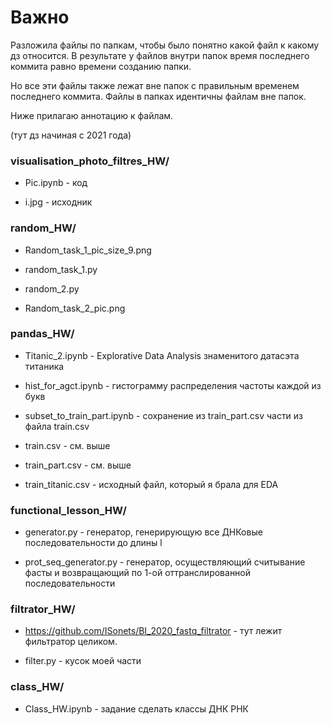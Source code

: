 # Важно

Разложила файлы по папкам, чтобы было понятно какой файл к какому дз относится. В результате у файлов внутри папок время последнего коммита равно времени созданию папки.

Но все эти файлы также лежат вне папок с правильным временем последнего коммита. Файлы в папках идентичны файлам вне папок.

Ниже прилагаю аннотацию к файлам.

(тут дз начиная с 2021 года)

### visualisation_photo_filtres_HW/

* Pic.ipynb - код

* i.jpg - исходник


### random_HW/

* Random_task_1_pic_size_9.png

* random_task_1.py

* random_2.py

* Random_task_2_pic.png

### pandas_HW/

* Titanic_2.ipynb - Explorative Data Analysis знаменитого датасэта титаника

* hist_for_agct.ipynb - гистограмму распределения частоты каждой из букв

* subset_to_train_part.ipynb - сохранение из train_part.csv части из файла train.csv

* train.csv - см. выше

* train_part.csv - см. выше

* train_titanic.csv - исходный файл, который я брала для EDA

### functional_lesson_HW/

* generator.py - генератор, генерирующую все ДНКовые последовательности до длины l

* prot_seq_generator.py - генератор, осуществляющий считывание фасты и возвращающий по 1-ой оттранслированной последовательности

### filtrator_HW/

* https://github.com/ISonets/BI_2020_fastq_filtrator - тут лежит фильтратор целиком.

* filter.py - кусок моей части

### class_HW/

* Class_HW.ipynb - задание сделать классы ДНК РНК
